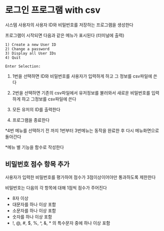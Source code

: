 # 로그인 프로그램 with csv

시스템 사용자의 사용자 ID와 비밀번호를 저장하는 프로그램을 생성한다

프로그램이 시작되면 다음과 같은 메뉴가 표시된다 (터미널에 출력)

```
1) Create a new User ID
2) Change a password
3) Display all User IDs
4) Quit

Enter Selection:
```

1) 1번을 선택하면 ID와 비밀번호를 사용자가 입력하게 하고 그 정보를 csv파일에 쓴다

2) 2번을 선택하면 기존의 csv파일에서 유저정보를 불러와서 새로운 비밀번호를 입력하게 하고 그정보를 csv파일에 쓴다

3) 모든 유저의 ID를 출력한다

4) 프로그램을 종료한다



*4번 메뉴를 선택하기 전 까지 1번부터 3번메뉴는 동작을 완료한 후 다시 메뉴화면으로 돌아간다

*메뉴 별 기능을 함수로 작성한다

## 비밀번호 점수 항목 추가

사용자가 입력한 비밀번호를 평가하여 점수가 3점이상이어야만 통과하도록 제한한다

비밀번호는 다음의 각 항목에 대해 1점씩 점수가 주어진다

- 8자 이상
- 대문자를 하나 이상 포함
- 소문자를 하나 이상 포함
- 숫자를 하나 이상 포함
- !, @, #, $, %, ^, &, * 의 특수문자 중에 하나 이상 포함